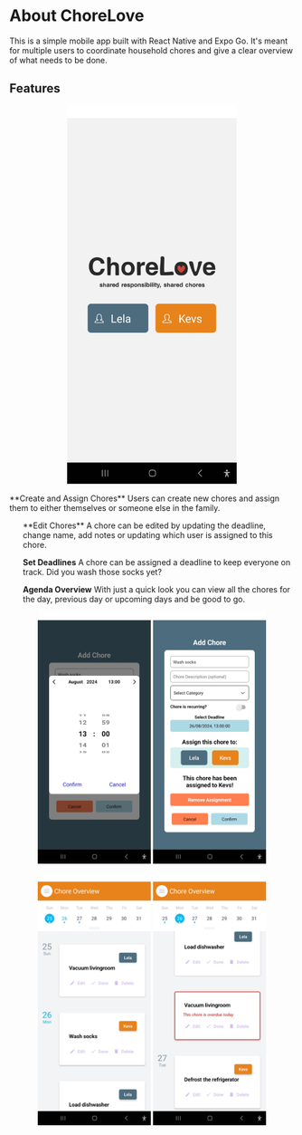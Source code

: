 # About ChoreLove
This is a simple mobile app built with React Native and Expo Go. It's meant for multiple users to coordinate household chores and give a clear overview of what needs to be done.

## Features
<p align="center">
  <img src="examples/1000012853.jpg" alt="Screenshot 1" width="300"/>
</p>
**Create and Assign Chores**
Users can create new chores and assign them to either themselves or someone else in the family.

<ul>
**Edit Chores**
A chore can be edited by updating the deadline, change name, add notes or updating which user is assigned to this chore.

**Set Deadlines**
A chore can be assigned a deadline to keep everyone on track. Did you wash those socks yet?

**Agenda Overview** 
With just a quick look you can view all the chores for the day, previous day or upcoming days and be good to go.
</ul>

<p align="center">
  <img src="examples/1000012854.jpg" alt="Screenshot 1" width="200"/>
  <img src="examples/1000012855.jpg" alt="Screenshot 2" width="200"/>
</p>

<p align="center">
  <img src="examples/chores-1.jpg" alt="Screenshot 1" width="200"/>
  <img src="examples/chores-2.jpg" alt="Screenshot 2" width="200"/>
</p>
